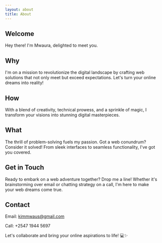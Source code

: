 ```yaml
---
layout: about
title: About
---
```


## Welcome

Hey there! I'm Mwaura, delighted to meet you.

## Why

I'm on a mission to revolutionize the digital landscape by crafting web solutions that not only meet but exceed expectations. Let's turn your online dreams into reality!

## How

With a blend of creativity, technical prowess, and a sprinkle of magic, I transform your visions into stunning digital masterpieces.

## What

The thrill of problem-solving fuels my passion. Got a web conundrum? Consider it solved! From sleek interfaces to seamless functionality, I've got you covered.

## Get in Touch

Ready to embark on a web adventure together? Drop me a line! Whether it's brainstorming over email or chatting strategy on a call, I'm here to make your web dreams come true.

## Contact

Email: kimmwaus@gmail.com  

Call: +2547 1944 5697

Let's collaborate and bring your online aspirations to life! 💻✨


